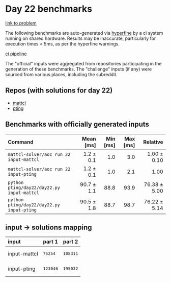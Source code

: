 # Day 22 benchmarks

[link to problem](http://adventofcode.com/2022/day/22)

The following benchmarks are auto-generated via [hyperfine](https://github.com/sharkdp/hyperfine) by a ci system running on shared hardware. Results may be inaccurate, particularly for execution times < 5ms, as per the hyperfine warnings.

[ci pipeline](http://ci.papercode.net:8080/teams/aoc2022/pipelines/aoc-compare-2022)

The "official" inputs were aggregated from repositories participating in the generation of these benchmarks. The "challenge" inputs (if any) were sourced from various places, including the subreddit.

## Repos (with solutions for day 22)


- [mattcl](https://github.com/mattcl/aoc2022)
- [pting](https://github.com/pting/aoc2022)

## Benchmarks with officially generated inputs
| Command | Mean [ms] | Min [ms] | Max [ms] | Relative |
|:---|---:|---:|---:|---:|
| `mattcl-solver/aoc run 22 input-mattcl` | 1.2 ± 0.1 | 1.0 | 3.0 | 1.00 ± 0.10 |
| `mattcl-solver/aoc run 22 input-pting` | 1.2 ± 0.1 | 1.0 | 2.1 | 1.00 |
| `python pting/day22/day22.py input-mattcl` | 90.7 ± 1.1 | 88.8 | 93.9 | 76.38 ± 5.00 |
| `python pting/day22/day22.py input-pting` | 90.5 ± 1.8 | 88.7 | 98.7 | 76.22 ± 5.14 |

## input -> solutions mapping
|input|part 1|part 2|
|:---|:---|:---|
|input-mattcl|<pre>75254</pre>|<pre>108311</pre>|
|input-pting|<pre>123046</pre>|<pre>195032</pre>|
